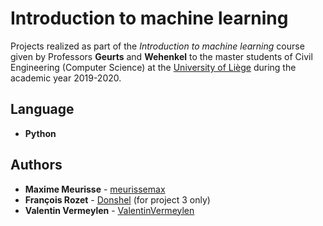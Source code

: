 # Introduction to machine learning

Projects realized as part of the *Introduction to machine learning* course given by Professors **Geurts** and **Wehenkel** to the master students of Civil Engineering (Computer Science) at the [University of Liège](https://www.uliege.be/) during the academic year 2019-2020.

## Language

* **Python**

## Authors

* **Maxime Meurisse** - [meurissemax](https://github.com/meurissemax)
* **François Rozet** - [Donshel](https://github.com/Donshel) (for project 3 only)
* **Valentin Vermeylen** - [ValentinVermeylen](https://github.com/ValentinVermeylen)
